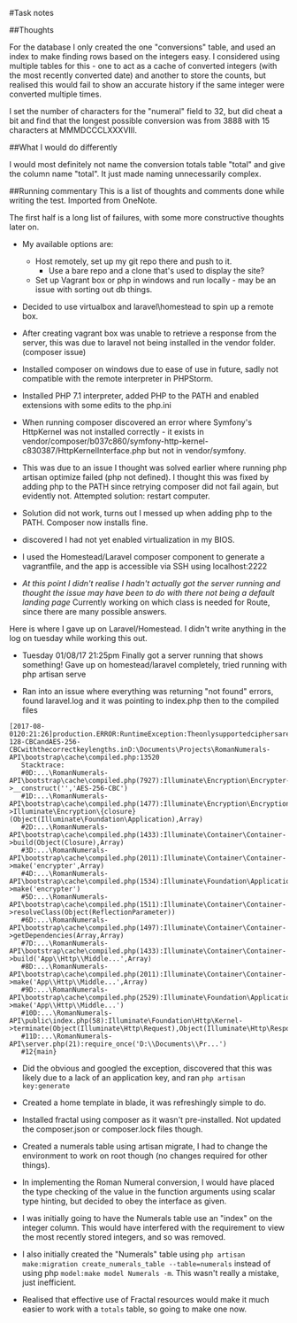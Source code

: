 #Task notes

##Thoughts

For the database I only created the one "conversions" table, and used an index to make finding rows based on the integers easy. I considered using multiple tables for this - one to act as a cache of converted integers (with the most recently converted date) and another to store the counts, but realised this would fail to show an accurate history if the same integer were converted multiple times.

I set the number of characters for the "numeral" field to 32, but did cheat a bit and find that the longest possible conversion was from 3888 with 15 characters at MMMDCCCLXXXVIII.

##What I would do differently

I would most definitely not name the conversion totals table "total" and give the column name "total". It just made naming unnecessarily complex. 

##Running commentary
This is a list of thoughts and comments done while writing the test. Imported from OneNote.

The first half is a long list of failures, with some more constructive thoughts later on.

* My available options are:
  * Host remotely, set up my git repo there and push to it. 
  	* Use a bare repo and a clone that's used to display the site?
  * Set up Vagrant box or php in windows and run locally - may be an issue with sorting out db things.

* Decided to use virtualbox and laravel\homestead to spin up a remote box.

* After creating vagrant box was unable to retrieve a response from the server, this was due to laravel not being installed in the vendor folder. (composer issue)

* Installed composer on windows due to ease of use in future, sadly not compatible with the remote interpreter in PHPStorm.

* Installed PHP 7.1 interpreter, added PHP to the PATH and enabled extensions with some edits to the php.ini

* When running composer discovered an error where Symfony's HttpKernel was not installed correctly - it exists in vendor/composer/b037c860/symfony-http-kernel-c830387/HttpKernelInterface.php but not in vendor/symfony.

* This was due to an issue I thought was solved earlier where running php artisan optimize failed (php not defined). I thought this was fixed by adding php to the PATH since retrying composer did not fail again, but evidently not. Attempted solution: restart computer.

* Solution did not work, turns out I messed up when adding php to the PATH. Composer now installs fine.

* discovered I had not yet enabled virtualization in my BIOS.

* I used the Homestead/Laravel composer component to generate a vagrantfile, and the app is accessible via SSH using localhost:2222

* _At this point I didn't realise I hadn't actually got the server running and thought the issue may have been to do with there not being a default landing page_ Currently working on which class is needed for Route, since there are many possible answers.

Here is where I gave up on Laravel/Homestead. I didn't write anything in the log on tuesday while working this out.

* Tuesday 01/08/17 21:25pm Finally got a server running that shows something! Gave up on homestead/laravel completely, tried running with php artisan serve

* Ran into an issue where everything was returning "not found" errors, found laravel.log and it was pointing to index.php then to the compiled files

```
[2017-08-0120:21:26]production.ERROR:RuntimeException:TheonlysupportedciphersareAES-128-CBCandAES-256-CBCwiththecorrectkeylengths.inD:\Documents\Projects\RomanNumerals-API\bootstrap\cache\compiled.php:13520
   Stacktrace:
   #0D:...\RomanNumerals-API\bootstrap\cache\compiled.php(7927):Illuminate\Encryption\Encrypter->__construct('','AES-256-CBC')
   #1D:...\RomanNumerals-API\bootstrap\cache\compiled.php(1477):Illuminate\Encryption\EncryptionServiceProvider->Illuminate\Encryption\{closure}(Object(Illuminate\Foundation\Application),Array)
   #2D:...\RomanNumerals-API\bootstrap\cache\compiled.php(1433):Illuminate\Container\Container->build(Object(Closure),Array)
   #3D:...\RomanNumerals-API\bootstrap\cache\compiled.php(2011):Illuminate\Container\Container->make('encrypter',Array)
   #4D:...\RomanNumerals-API\bootstrap\cache\compiled.php(1534):Illuminate\Foundation\Application->make('encrypter')
   #5D:...\RomanNumerals-API\bootstrap\cache\compiled.php(1511):Illuminate\Container\Container->resolveClass(Object(ReflectionParameter))
   #6D:...\RomanNumerals-API\bootstrap\cache\compiled.php(1497):Illuminate\Container\Container->getDependencies(Array,Array)
   #7D:...\RomanNumerals-API\bootstrap\cache\compiled.php(1433):Illuminate\Container\Container->build('App\\Http\\Middle...',Array)
   #8D:...\RomanNumerals-API\bootstrap\cache\compiled.php(2011):Illuminate\Container\Container->make('App\\Http\\Middle...',Array)
   #9D:...\RomanNumerals-API\bootstrap\cache\compiled.php(2529):Illuminate\Foundation\Application->make('App\\Http\\Middle...')
   #10D:...\RomanNumerals-API\public\index.php(58):Illuminate\Foundation\Http\Kernel->terminate(Object(Illuminate\Http\Request),Object(Illuminate\Http\Response))
   #11D:...\RomanNumerals-API\server.php(21):require_once('D:\\Documents\\Pr...')
   #12{main}
```

* Did the obvious and googled the exception, discovered that this was likely due to a lack of an application key, and ran `php artisan key:generate`

* Created a home template in blade, it was refreshingly simple to do.

* Installed fractal using composer as it wasn't pre-installed. Not updated the composer.json or composer.lock files though.

* Created a numerals table using artisan migrate, I had to change the environment to work on root though (no changes required for other things).

* In implementing the Roman Numeral conversion, I would have placed the type checking of the value in the function arguments using scalar type hinting, but decided to obey the interface as given.

* I was initially going to have the Numerals table use an "index" on the integer column. This would have interfered with the requirement to view the most recently stored integers, and so was removed.

* I also initially created the "Numerals" table using `php artisan make:migration create_numerals_table --table=numerals` instead of using php `model:make model Numerals -m`. This wasn't really a mistake, just inefficient.

* Realised that effective use of Fractal resources would make it much easier to work with a `totals` table, so going to make one now.